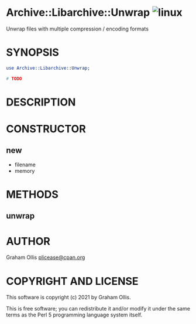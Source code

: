 # Archive::Libarchive::Unwrap ![linux](https://github.com/uperl/Archive-Libarchive-Unwrap/workflows/linux/badge.svg)

Unwrap files with multiple compression / encoding formats

# SYNOPSIS

```perl
use Archive::Libarchive::Unwrap;

# TODO
```

# DESCRIPTION

# CONSTRUCTOR

## new

- filename
- memory

# METHODS

## unwrap

# AUTHOR

Graham Ollis <plicease@cpan.org>

# COPYRIGHT AND LICENSE

This software is copyright (c) 2021 by Graham Ollis.

This is free software; you can redistribute it and/or modify it under
the same terms as the Perl 5 programming language system itself.
